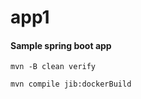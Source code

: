 # app1

#### Sample spring boot app
    
    mvn -B clean verify
   
    mvn compile jib:dockerBuild
   
